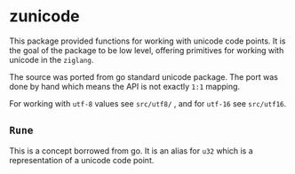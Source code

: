 # zunicode

This package provided functions for working with unicode code points. It is the
goal of the package to be low level, offering primitives for working with
unicode in the `ziglang`.

The source was ported from go standard unicode package. The port was done by
hand which means the API is not exactly `1:1` mapping.

For working with `utf-8` values see `src/utf8/` , and for `utf-16` see `src/utf16`.


## `Rune`
This is a concept borrowed from go. It is an alias for `u32` which is a
representation of a unicode code point.



